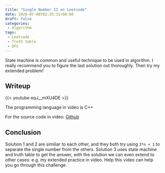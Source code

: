 ```yaml
---
title: "Single Number II on Leetcode"
date: 2020-07-08T02:35:31+08:00
draft: false
categories:
 - Algorithm
tags:
 - Leetcode
 - Truth table
 - DFS
---
```


State machine is common and useful technique to be used in algorithm. I really recommend you to figure the last solution out thoroughly. Then try my extended problem!

## Writeup
{{< youtube eqJ__mXU4DE >}}

The programming language in video is C++

For the source code in video: [Github](https://github.com/shinmao/algorithm/blob/main/leetcode/leetcode137.cpp)

## Conclusion
Solution 1 and 2 are similiar to each other, and they both try using `3*n + 1` to separate the single number from the others. Solution 3 uses state machine and truth table to get the answer, with the solution we can even extend to other cases: e.g. my extended practice in video. Help this video can help you go through this challenge.